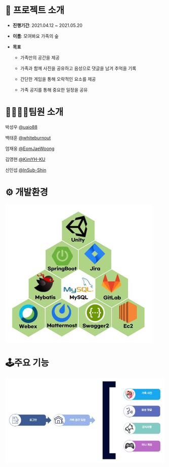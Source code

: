 # 📑 프로젝트 소개

- **진행기간**: 2021.04.12 ~ 2021.05.20

- **이름**: 모여봐요 가족의 숲

- **목표**

  - 가족만의 공간을 제공

  - 가족과 함께 사진을 공유하고 음성으로 댓글을 남겨 추억을 기록

  - 간단한 게임을 통해 오락적인 요소를 제공

  - 가족 공지를 통해 중요한 일정을 공유

    

#  👨‍👨‍👧‍👦팀원 소개

박성우 [@uaio88](https://github.com/uaio88)

백태훈 [@whiteburnout](https://github.com/whiteburnout)

엄재웅 [@EomJaeWoong](https://github.com/EomJaeWoong)

김영현 [@KimYH-KU](https://github.com/KimYH-KU)

신인섭 [@InSub-Shin](https://github.com/InSub-Shin)



# ⚙️ 개발환경

<img src="./image/tech.JPG"></img>

# 🕹️주요 기능

<img src="./image/flow.JPG"></img>

